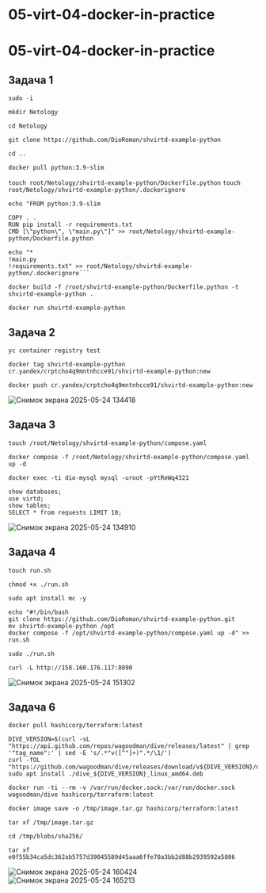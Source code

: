 # 05-virt-04-docker-in-practice
# 05-virt-04-docker-in-practice

## Задача 1

`sudo -i`

`mkdir Netology`

`cd Netology`

`git clone https://github.com/DioRoman/shvirtd-example-python`

`cd ..`

`docker pull python:3.9-slim`

`touch root/Netology/shvirtd-example-python/Dockerfile.python`
`touch root/Netology/shvirtd-example-python/.dockerignore`
```
echo "FROM python:3.9-slim

COPY . .
RUN pip install -r requirements.txt
CMD [\"python\", \"main.py\"]" >> root/Netology/shvirtd-example-python/Dockerfile.python
```
```
echo "*
!main.py
!requirements.txt" >> root/Netology/shvirtd-example-python/.dockerignore```
```
`docker build -f /root/shvirtd-example-python/Dockerfile.python -t shvirtd-example-python .`

`docker run shvirtd-example-python`

## Задача 2

`yc container registry test`

`docker tag shvirtd-example-python cr.yandex/crptcho4q9mntnhcce91/shvirtd-example-python:new`

`docker push cr.yandex/crptcho4q9mntnhcce91/shvirtd-example-python:new`

![Снимок экрана 2025-05-24 134418](https://github.com/user-attachments/assets/755ca11d-e59a-4e6d-9a19-4f2af8fd1f49)

## Задача 3

`touch /root/Netology/shvirtd-example-python/compose.yaml`

`docker compose -f /root/Netology/shvirtd-example-python/compose.yaml up -d `

`docker exec -ti dio-mysql mysql -uroot -pYtReWq4321`
```
show databases; 
use virtd; 
show tables; 
SELECT * from requests LIMIT 10;
```
![Снимок экрана 2025-05-24 134910](https://github.com/user-attachments/assets/1b935db2-f93a-457d-8bf3-e94f44755d5f)

## Задача 4 

`touch run.sh`

`chmod +x ./run.sh`

`sudo apt install mc -y`
```
echo "#!/bin/bash
git clone https://github.com/DioRoman/shvirtd-example-python.git
mv shvirtd-example-python /opt
docker compose -f /opt/shvirtd-example-python/compose.yaml up -d" >> run.sh
```
`sudo ./run.sh`

`curl -L http://158.160.176.117:8090`

![Снимок экрана 2025-05-24 151302](https://github.com/user-attachments/assets/f47d0699-d48c-4371-a28c-8b495b9ff48f)

## Задача 6

`docker pull hashicorp/terraform:latest`
```
DIVE_VERSION=$(curl -sL "https://api.github.com/repos/wagoodman/dive/releases/latest" | grep '"tag_name":' | sed -E 's/.*"v([^"]+)".*/\1/')
curl -fOL "https://github.com/wagoodman/dive/releases/download/v${DIVE_VERSION}/dive_${DIVE_VERSION}_linux_amd64.deb"
sudo apt install ./dive_${DIVE_VERSION}_linux_amd64.deb
```
`docker run -ti --rm -v /var/run/docker.sock:/var/run/docker.sock wagoodman/dive hashicorp/terraform:latest`

`docker image save -o /tmp/image.tar.gz hashicorp/terraform:latest`

`tar xf /tmp/image.tar.gz`

`cd /tmp/blobs/sha256/`

`tar xf e0f55b34ca5dc362ab5757d39045589d45aaa6ffe70a3bb2d88b2939592a5806`

![Снимок экрана 2025-05-24 160424](https://github.com/user-attachments/assets/e63e6968-8610-4cf9-a743-efc031c0272b)
![Снимок экрана 2025-05-24 165213](https://github.com/user-attachments/assets/f6f49fa6-3ea8-474a-a7af-ef7d8242f871)


